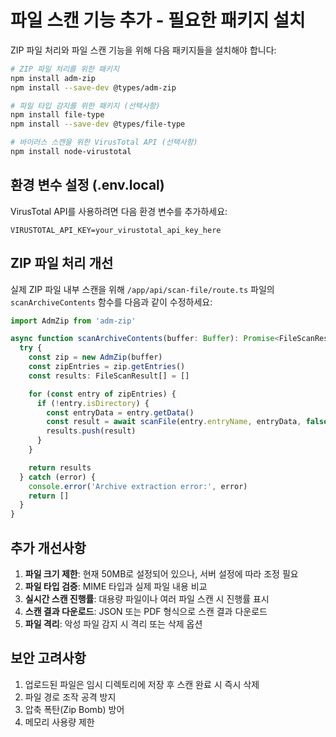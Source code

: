 # 파일 스캔 기능 추가 - 필요한 패키지 설치

ZIP 파일 처리와 파일 스캔 기능을 위해 다음 패키지들을 설치해야 합니다:

```bash
# ZIP 파일 처리를 위한 패키지
npm install adm-zip
npm install --save-dev @types/adm-zip

# 파일 타입 감지를 위한 패키지 (선택사항)
npm install file-type
npm install --save-dev @types/file-type

# 바이러스 스캔을 위한 VirusTotal API (선택사항)
npm install node-virustotal
```

## 환경 변수 설정 (.env.local)

VirusTotal API를 사용하려면 다음 환경 변수를 추가하세요:

```
VIRUSTOTAL_API_KEY=your_virustotal_api_key_here
```

## ZIP 파일 처리 개선

실제 ZIP 파일 내부 스캔을 위해 `/app/api/scan-file/route.ts` 파일의 `scanArchiveContents` 함수를 다음과 같이 수정하세요:

```typescript
import AdmZip from 'adm-zip'

async function scanArchiveContents(buffer: Buffer): Promise<FileScanResult[]> {
  try {
    const zip = new AdmZip(buffer)
    const zipEntries = zip.getEntries()
    const results: FileScanResult[] = []

    for (const entry of zipEntries) {
      if (!entry.isDirectory) {
        const entryData = entry.getData()
        const result = await scanFile(entry.entryName, entryData, false)
        results.push(result)
      }
    }

    return results
  } catch (error) {
    console.error('Archive extraction error:', error)
    return []
  }
}
```

## 추가 개선사항

1. **파일 크기 제한**: 현재 50MB로 설정되어 있으나, 서버 설정에 따라 조정 필요
2. **파일 타입 검증**: MIME 타입과 실제 파일 내용 비교
3. **실시간 스캔 진행률**: 대용량 파일이나 여러 파일 스캔 시 진행률 표시
4. **스캔 결과 다운로드**: JSON 또는 PDF 형식으로 스캔 결과 다운로드
5. **파일 격리**: 악성 파일 감지 시 격리 또는 삭제 옵션

## 보안 고려사항

1. 업로드된 파일은 임시 디렉토리에 저장 후 스캔 완료 시 즉시 삭제
2. 파일 경로 조작 공격 방지
3. 압축 폭탄(Zip Bomb) 방어
4. 메모리 사용량 제한